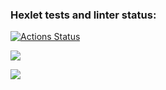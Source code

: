 ### Hexlet tests and linter status:
[![Actions Status](https://github.com/ankosde/python-project-50/workflows/hexlet-check/badge.svg)](https://github.com/ankosde/python-project-50/actions)


<a href="https://codeclimate.com/github/ankosde/python-project-50/maintainability"><img src="https://api.codeclimate.com/v1/badges/dad9a645858bd7d30ccb/maintainability" /></a>


<a href="https://codeclimate.com/github/ankosde/python-project-50/test_coverage"><img src="https://api.codeclimate.com/v1/badges/dad9a645858bd7d30ccb/test_coverage" /></a>